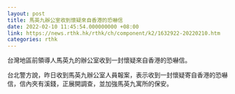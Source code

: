 ```yaml
---
layout: post
title: 馬英九辦公室收到懷疑來自香港的恐嚇信
date: 2022-02-10 11:45:54.000000000 +08:00
link: https://news.rthk.hk/rthk/ch/component/k2/1632922-20220210.htm
categories: rthk
---
```


台灣地區前領導人馬英九的辦公室收到一封懷疑來自香港的恐嚇信。

台北警方說，昨日收到馬英九辦公室人員報案，表示收到一封懷疑寄自香港的恐嚇信，信內夾有溪錢，正展開調查，並加強馬英九寓所的保安。
